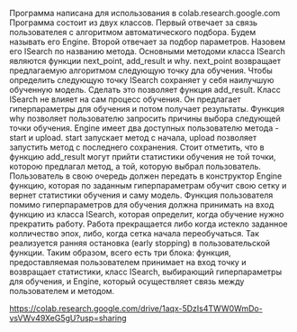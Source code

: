 Программа написана для использования в colab.research.google.com
Программа состоит из двух классов. Первый отвечает за связь пользователея с алгоритмом автоматического подбора. Будем называть его Engine. 
Второй отвечает за подбор параметров. Назовем его ISearch по названию метода. Основными методоми класса ISearch являются функции next_point, add_result и why. 
next_point возвращает предлагаемую алгоритмом следующую точку дла обучения. Чтобы определить следующую точку ISearch сохраняет у себя наилучшую обученную модель. 
Сделать это позволяет функция add_result. Класс ISearch не влияет на сам процесс обучения. Он предлагает гиперпараметры для обучения и потом получает результаты. 
Функция why позволяет пользователю запросить причины выбора следующей точки обучения. 
Engine имеет два доступных пользователю метода - start и upload. start запускает метод с начала, upload позволяет запустить метод с последнего сохранения.
Стоит отметить, что в функцию add_result могут прийти статистики обучения не той точки, которою предлагал метод, а той, которую выбрал пользователь. 
Пользователь в свою очередь должен передать в конструктор Engine функцию, которая по заданным гиперпараметрам обучит свою сетку и вернет статистики обучения и саму модель. 
Функция пользователя помимо гиперпараметров для обучения должна принимать на вход функцию из класса ISearch, которая определит, когда обучение нужно прекратить работу. Работа прекращается либо когда истекло заданное колличество эпох, либо, когда сетка начала переобучаться. Так реализуется ранняя остановка (early stopping) в пользовательской функции. Таким образом, всего есть три блока: функция, предоставляемая пользователем принимает на вход точку и возвращает статистики, класс ISearch, выбирающий гиперпараметры для обучения, и Engine, который осуществляет связь между пользователем и методом.


https://colab.research.google.com/drive/1aqx-5DzIs4TWW0WmDo-vsVWv49XeG5gU?usp=sharing
